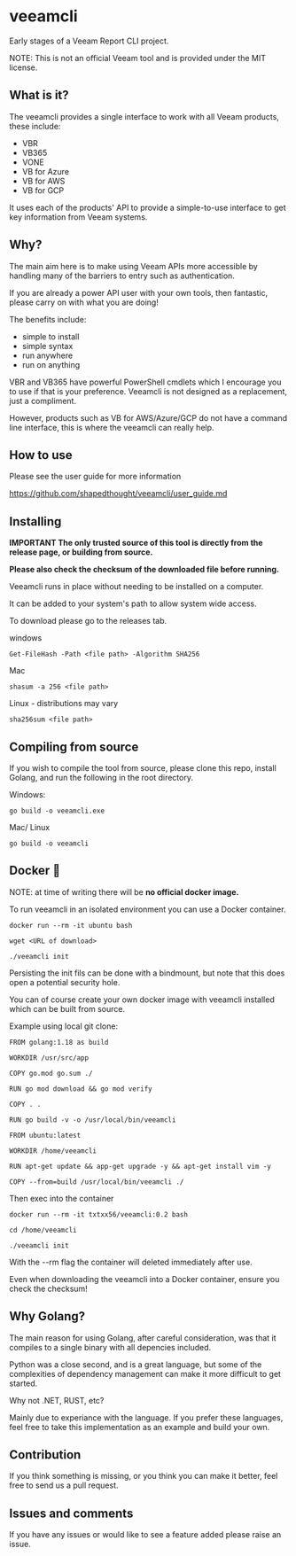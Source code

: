 # veeamcli

Early stages of a Veeam Report CLI project.

NOTE: This is not an official Veeam tool and is provided under the MIT license.

## What is it?

The veeamcli provides a single interface to work with all Veeam products, these include:

- VBR
- VB365
- VONE
- VB for Azure
- VB for AWS
- VB for GCP

It uses each of the products' API to provide a simple-to-use interface to get key information from Veeam systems.

## Why?

The main aim here is to make using Veeam APIs more accessible by handling many of the
barriers to entry such as authentication.

If you are already a power API user with your own tools, then fantastic, please carry on with what you are doing!

The benefits include:

- simple to install
- simple syntax
- run anywhere
- run on anything

VBR and VB365 have powerful PowerShell cmdlets which I encourage you to use if that is your preference. Veeamcli is not designed as a replacement, just a compliment.

However, products such as VB for AWS/Azure/GCP do not have a command line interface, this is where the veeamcli can really help.

## How to use

Please see the user guide for more information

https://github.com/shapedthought/veeamcli/user_guide.md

## Installing

<b>IMPORTANT The only trusted source of this tool is directly from the release page, or building from source.</b>

<b>Please also check the checksum of the downloaded file before running.</b>

Veeamcli runs in place without needing to be installed on a computer.

It can be added to your system's path to allow system wide access.

To download please go to the releases tab.

windows

    Get-FileHash -Path <file path> -Algorithm SHA256

Mac

    shasum -a 256 <file path>

Linux - distributions may vary

    sha256sum <file path>

## Compiling from source

If you wish to compile the tool from source, please clone this repo, install Golang, and run the following in the root directory.

Windows:

    go build -o veeamcli.exe

Mac/ Linux

    go build -o veeamcli

## Docker 🐋

NOTE: at time of writing there will be <b>no official docker image.</b>

To run veeamcli in an isolated environment you can use a Docker container.

    docker run --rm -it ubuntu bash

    wget <URL of download>

    ./veeamcli init

Persisting the init fils can be done with a bindmount, but note that this does open a potential security hole.

You can of course create your own docker image with veeamcli installed which can be built from source.

Example using local git clone:

    FROM golang:1.18 as build

    WORKDIR /usr/src/app

    COPY go.mod go.sum ./

    RUN go mod download && go mod verify

    COPY . .

    RUN go build -v -o /usr/local/bin/veeamcli

    FROM ubuntu:latest

    WORKDIR /home/veeamcli

    RUN apt-get update && app-get upgrade -y && apt-get install vim -y

    COPY --from=build /usr/local/bin/veeamcli ./

Then exec into the container

    docker run --rm -it txtxx56/veeamcli:0.2 bash

    cd /home/veeamcli

    ./veeamcli init

With the --rm flag the container will deleted immediately after use.

Even when downloading the veeamcli into a Docker container, ensure you check the checksum!

## Why Golang?

The main reason for using Golang, after careful consideration, was that it compiles to a single binary with all depencies included.

Python was a close second, and is a great language, but some of the complexities of dependency management can make it more difficult to get started.

Why not .NET, RUST, etc?

Mainly due to experiance with the language. If you prefer these languages, feel free to take this implementation as an example and build your own.

## Contribution

If you think something is missing, or you think you can make it better, feel free to send us a pull request.

## Issues and comments

If you have any issues or would like to see a feature added please raise an issue.
